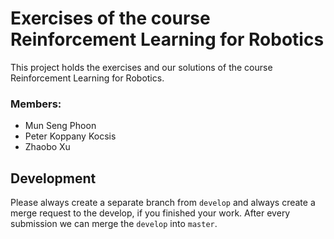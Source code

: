 # Exercises of the course Reinforcement Learning for Robotics

This project holds the exercises and our solutions of the course Reinforcement Learning for Robotics.

### Members:
* Mun Seng Phoon
* Peter Koppany Kocsis
* Zhaobo Xu

## Development
Please always create a separate branch from `develop` and always create a merge request to the develop, if you finished your work. After every submission we can merge the `develop` into `master`.